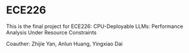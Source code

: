 # ECE226
This is the final project for ECE226: CPU-Deployable LLMs: Performance Analysis Under Resource Constraints

Coauther: Zhijie Yan, Anlun Huang, Yingxiao Dai
